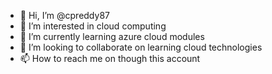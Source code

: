 - 👋 Hi, I’m @cpreddy87
- 👀 I’m interested in cloud computing
- 🌱 I’m currently learning azure cloud modules
- 💞️ I’m looking to collaborate on learning cloud technologies
- 📫 How to reach me on though this account

<!---
cpreddy87/cpreddy87 is a ✨ special ✨ repository because its `README.md` (this file) appears on your GitHub profile.
You can click the Preview link to take a look at your changes.
--->
